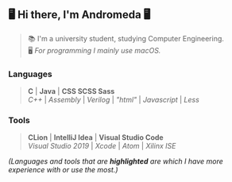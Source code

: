 ## 🖥️ Hi there, I'm Andromeda 🖥️
> 📚 I'm a university student, studying Computer Engineering.  
> 🖥️ *For programming I mainly use macOS.*
### Languages
> **C** | **Java** | **CSS SCSS Sass**  
> *C++* | *Assembly* | *Verilog* | *"html"* | *Javascript* | *Less*
### Tools
> **CLion** | **IntelliJ Idea** | **Visual Studio Code**  
> *Visual Studio 2019* | *Xcode* | *Atom* | *Xilinx ISE*

*(Languages and tools that are **highlighted** are which I have more experience with or use the most.)*
